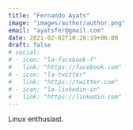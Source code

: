 ```yaml
---
title: "Fernando Ayats"
image: "images/author/author.png"
email: "ayatsfer@gmail.com"
date: 2021-02-02T10:20:19+06:00
draft: false
# social:
# - icon: "la-facebook-f"
#   link: "https://facebook.com"
# - icon: "la-twitter"
#   link: "https://twitter.com"
# - icon: "la-linkedin-in"
#   link: "https://linkedin.com"
---
```


Linux enthusiast.
